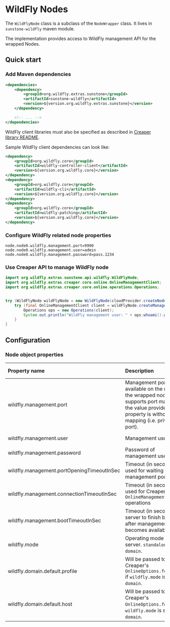 # WildFly Nodes

The `WildFlyNode` class is a subclass of the `NodeWrapper` class. It lives in `sunstone-wildfly` maven module.

The implementation provides access to WildFly management API for the wrapped Nodes.

## Quick start

### Add Maven dependencies

```xml
<dependencies>
    <dependency>
        <groupId>org.wildfly.extras.sunstone</groupId>
        <artifactId>sunstone-wildfly</artifactId>
        <version>${version.org.wildfly.extras.sunstone}</version>
    </dependency>

    <!-- ... -->
</dependencies>
```

WildFly client libraries must also be specified as described
in [Creaper library README](https://github.com/wildfly-extras/creaper/blob/master/README.md#jboss-as-7--wildfly-client-libraries).

Sample WildFly client dependencies can look like:

```xml
<dependency>
    <groupId>org.wildfly.core</groupId>
    <artifactId>wildfly-controller-client</artifactId>
    <version>${version.org.wildfly.core}</version>
</dependency>
<dependency>
    <groupId>org.wildfly.core</groupId>
    <artifactId>wildfly-cli</artifactId>
    <version>${version.org.wildfly.core}</version>
</dependency>
<dependency>
    <groupId>org.wildfly.core</groupId>
    <artifactId>wildfly-patching</artifactId>
    <version>${version.org.wildfly.core}</version>
</dependency>
```

### Configure WildFly related node properties

```properties
node.node0.wildfly.management.port=9990
node.node0.wildfly.management.user=admin
node.node0.wildfly.management.password=pass.1234
```

### Use Creaper API to manage WildFly node

```java
import org.wildfly.extras.sunstone.api.wildfly.WildFlyNode;
import org.wildfly.extras.creaper.core.online.OnlineManagementClient;
import org.wildfly.extras.creaper.core.online.operations.Operations;


try (WildFlyNode wildFlyNode = new WildFlyNode(cloudProvider.createNode("node0"))) {
    try (final OnlineManagementClient client = wildFlyNode.createManagementClient()) {
        Operations ops = new Operations(client);
        System.out.println("WildFly management user: " + ops.whoami().get("result", "identity", "username").asString());
    }
}

```

## Configuration

### Node object properties

| Property name               | Description                                                       | Default value                      |
|:----------------------------|:------------------------------------------------------------------|:-----------------------------------|
| wildfly.management.port     | Management port available on the node. If the wrapped node supports port mapping, the value provided to this property is without the mapping (i.e. private port). | 9990 or 9999 (if 9990 is not open)             |
| wildfly.management.user     | Management user                                                   | [None. Optional.]                  |
| wildfly.management.password | Password of management user                                       | [None. Optional.]                  |
| wildfly.management.portOpeningTimeoutInSec | Timeout (in seconds) used for waiting for management port. | `60`                       |
| wildfly.management.connectionTimeoutInSec  | Timeout (in seconds) used for Creaper's `OnlineManagementClient` operations | `60`      |
| wildfly.management.bootTimeoutInSec  | Timeout (in seconds) for server to finish booting after management port becomes available. | `60`      |
| wildfly.mode                | Operating mode of the server. `standalone` or `domain`.           | `standalone`                       |
| wildfly.domain.default.profile | Will be passed to Creaper's `OnlineOptions.forProfile` if `wildfly.mode` is set to `domain`. | [None. Optional.] |
| wildfly.domain.default.host    | Will be passed to Creaper's `OnlineOptions.forHost` if `wildfly.mode` is set to `domain`.    | [None. Optional.] |


